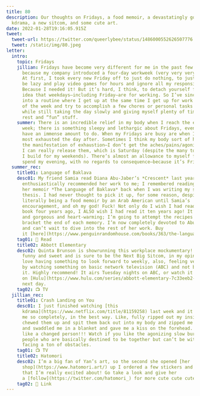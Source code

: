 ```yaml
---
title: 80
description: Our thoughts on Fridays, a food memoir, a devastatingly good
  kdrama, a new sitcom, and some cute art.
date: 2022-01-28T19:16:05.915Z
tweet:
  tweet-url: https://twitter.com/queerlybee/status/1486000552626507776
  tweet: /static/img/80.jpeg
letter:
  intro:
    topic: Fridays
    jillian: Fridays have become very different for me in the past few months,
      because my company introduced a four-day workweek (very very very good).
      At first, I took every new Friday off to just do nothing, to just rest. To
      be lazy and play video games for hours and ignore all my responsibilities.
      Because I needed it! But it’s hard, I think, to detach yourself from the
      idea that weekdays—including Friday—are for working. So I’ve since fallen
      into a routine where I get up at the same time I get up for work the rest
      of the week and try to accomplish a few chores or personal tasks at least,
      while still taking the day slowly and giving myself plenty of time for
      rest and “fun” stuff.
    summer: There is an incredible relief in my body when I reach the end of the
      week; there is something sleepy and lethargic about Fridays, even if I
      have an immense amount to do. When my Fridays are busy are when I am the
      most exhausted the day after. Sometimes I think my body sort of holds onto
      the manifestation of exhaustion—I don’t get the aches/pains/agonies until
      I can really release them, which is Saturday (despite the many to-do lists
      I build for my weekends). There’s almost an allowance to myself for how I
      spend my evening, with no regards to consequence—because it’s Friday!
  summer_rec:
    title01: Language of Baklava
    desc01: My friend Samia read Diana Abu-Jaber’s *Crescent* last year and
      enthusiastically recommended her work to me; I remembered reading about
      her memoir *The Language of Baklava* back when I was writing my senior
      thesis. I had never thought to pick it up, for some reason, despite it
      literally being a food memoir by an Arab American until Samia’s
      encouragement, and oh my god! Fuck! Not only do I wish I had read this
      book four years ago, I ALSO wish I had read it ten years ago! It’s so fun
      and gorgeous and heart-warming; I’m going to attempt the recipes that
      bracket the end of each memory. I’m now completely devoted to Abu-Jaber
      and can’t wait to dive into the rest of her work. Buy
      it [here](https://www.penguinrandomhouse.com/books/363/the-language-of-baklava-by-diana-abu-jaber/)!
    tag01: 📖 Read
    title02: Abbott Elementary
    desc02: Quinta Brunson is showrunning this workplace mockumentary!!! It’s very
      funny and sweet and is sure to be the Next Big Sitcom, in my opinion. I
      love having something to look forward to weekly, also, feeling very retro
      by watching something on basic network television (ABC) and not binging
      it. Highly recommend! It airs Tuesday nights on ABC, or watch it
      on [Hulu](https://www.hulu.com/series/abbott-elementary-7c33eeb2-5d16-4a10-ad9e-ee31f9fff15c) the
      next day.
    tag02: 📺 TV
  jillian_rec:
    title01: Crash Landing on You
    desc01: I just finished watching [this
      kdrama](https://www.netflix.com/title/81159258) last week and it destroyed
      me so completely, in the best way. Like, fully ripped out my insides and
      chewed them up and spit them back out into my body and zipped me back up
      and swaddled me in a blanket and gave me a kiss on the forehead. I feel
      like a changed person!!! Watch if you like the agonizing slow burn of two
      people who are basically destined to be together but can’t be without
      facing a ton of obstacles.
    tag01: 📺 TV
    title02: Hatomori
    desc02: I’m a big fan of Yan’s art, so the second she opened [her
      shop](https://www.hatomori.art/) up I ordered a few stickers and prints
      that I’m really excited about! Go take a look and give her
      a [follow](https://twitter.com/hatomori_) for more cute cute cute stuff.
    tag02: 🔗 Link
---
```

